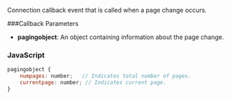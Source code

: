 Connection callback event that is called when a page change occurs.

###Callback Parameters

- **pagingobject**: An object containing information about the page change.

### JavaScript

```javascript
pagingobject {
    numpages: number;   // Indicates total number of pages.
    currentpage: number; // Indicates current page.
}
```
